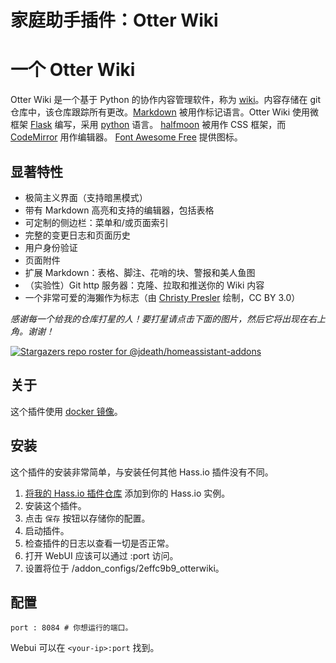# 家庭助手插件：Otter Wiki

# 一个 Otter Wiki

Otter Wiki 是一个基于 Python 的协作内容管理软件，称为 [wiki](https://en.wikipedia.org/wiki/Wiki)。内容存储在 git 仓库中，该仓库跟踪所有更改。[Markdown](https://daringfireball.net/projects/markdown) 被用作标记语言。Otter Wiki 使用微框架 [Flask](http://flask.pocoo.org/) 编写，采用 [python](https://www.python.org/) 语言。
[halfmoon](https://www.gethalfmoon.com) 被用作 CSS 框架，而 [CodeMirror](https://codemirror.net/) 用作编辑器。
[Font Awesome Free](https://fontawesome.com/license/free) 提供图标。

## 显著特性

- 极简主义界面（支持暗黑模式）
- 带有 Markdown 高亮和支持的编辑器，包括表格
- 可定制的侧边栏：菜单和/或页面索引
- 完整的变更日志和页面历史
- 用户身份验证
- 页面附件
- 扩展 Markdown：表格、脚注、花哨的块、警报和美人鱼图
- （实验性）Git http 服务器：克隆、拉取和推送你的 Wiki 内容
- 一个非常可爱的海獺作为标志（由 [Christy Presler](http://christypresler.com/) 绘制，CC BY 3.0）

_感谢每一个给我的仓库打星的人！要打星请点击下面的图片，然后它将出现在右上角。谢谢！_

[![Stargazers repo roster for @jdeath/homeassistant-addons](https://reporoster.com/stars/jdeath/homeassistant-addons)](https://github.com/jdeath/homeassistant-addons/stargazers)

## 关于

这个插件使用 [docker 镜像](https://github.com/redimp/otterwiki)。

## 安装

这个插件的安装非常简单，与安装任何其他 Hass.io 插件没有不同。

1. [将我的 Hass.io 插件仓库][repository] 添加到你的 Hass.io 实例。
1. 安装这个插件。 
1. 点击 `保存` 按钮以存储你的配置。
1. 启动插件。
1. 检查插件的日志以查看一切是否正常。
1. 打开 WebUI 应该可以通过 <your-ip>:port 访问。
1. 设置将位于 /addon_configs/2effc9b9_otterwiki。

## 配置

```
port : 8084 # 你想运行的端口。
```

Webui 可以在 `<your-ip>:port` 找到。

[repository]: https://github.com/jdeath/homeassistant-addons
